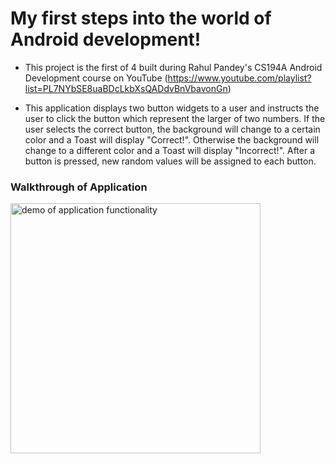 # My first steps into the world of Android development!

- This project is the first of 4 built during Rahul Pandey's CS194A Android Development course on YouTube (https://www.youtube.com/playlist?list=PL7NYbSE8uaBDcLkbXsQADdvBnVbavonGn)

- This application displays two button widgets to a user and instructs the user to click the button which represent the larger of two numbers. If the user selects the correct button, the background will change to a certain color and a Toast will display "Correct!". Otherwise the background will change to a different color and a Toast will display "Incorrect!". After a button is pressed, new random values will be assigned to each button.


### Walkthrough of Application
<img src="https://j.gifs.com/mqmOKA.gif" alt="demo of application functionality" height="400px">